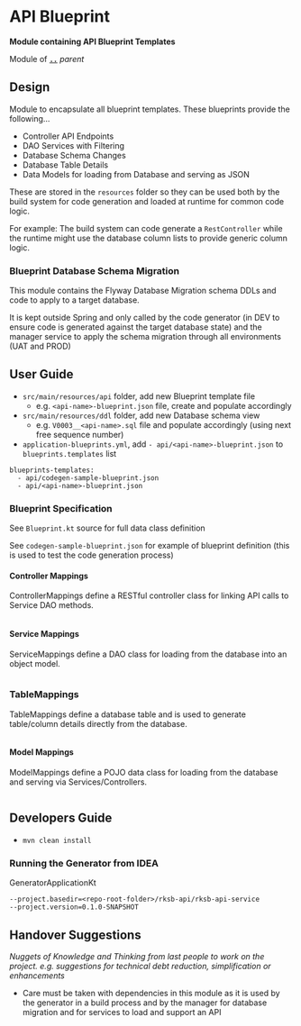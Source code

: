 # API Blueprint

**Module containing API Blueprint Templates**

Module of [**`..`**](../README.md) *parent*


## Design

Module to encapsulate all blueprint templates.
These blueprints provide the following...

* Controller API Endpoints
* DAO Services with Filtering
* Database Schema Changes
* Database Table Details
* Data Models for loading from Database and serving as JSON

These are stored in the `resources` folder so they can be used both by the build system
for code generation and loaded at runtime for common code logic.

For example:  The build system can code generate a `RestController` while the runtime
might use the database column lists to provide generic column logic.

### Blueprint Database Schema Migration

This module contains the Flyway Database Migration schema DDLs and code to apply to a target database.

It is kept outside Spring and only called by the code generator (in DEV to ensure code is generated against the target database state)
and the manager service to apply the schema migration through all environments (UAT and PROD)

## User Guide

* `src/main/resources/api` folder, add new Blueprint template file
  * e.g. `<api-name>-blueprint.json` file, create and populate accordingly
* `src/main/resources/ddl` folder, add new Database schema view
  * e.g. `V0003__<api-name>.sql` file and populate accordingly (using next free sequence number)
* `application-blueprints.yml`, add `- api/<api-name>-blueprint.json` to `blueprints.templates` list 

```
blueprints-templates:
  - api/codegen-sample-blueprint.json
  - api/<api-name>-blueprint.json
```

### Blueprint Specification

See `Blueprint.kt` source for full data class definition

See `codegen-sample-blueprint.json` for example of blueprint definition (this is used to test the code generation process)

#### Controller Mappings

ControllerMappings define a RESTful controller class for linking API calls to Service DAO methods.

```
```

#### Service Mappings

ServiceMappings define a DAO class for loading from the database into an object model.

```
```

### TableMappings

TableMappings define a database table and is used to generate table/column details directly from the database.

```
```

#### Model Mappings

ModelMappings define a POJO data class for loading from the database and serving via Services/Controllers.

```
```


## Developers Guide

* `mvn clean install` 

### Running the Generator from IDEA

GeneratorApplicationKt

```
--project.basedir=<repo-root-folder>/rksb-api/rksb-api-service
--project.version=0.1.0-SNAPSHOT
```

## Handover Suggestions

_Nuggets of Knowledge and Thinking from last people to work on the project._
_e.g. suggestions for technical debt reduction, simplification or enhancements_

* Care must be taken with dependencies in this module as it is used by the generator in a build process
  and by the manager for database migration and for services to load and support an API
